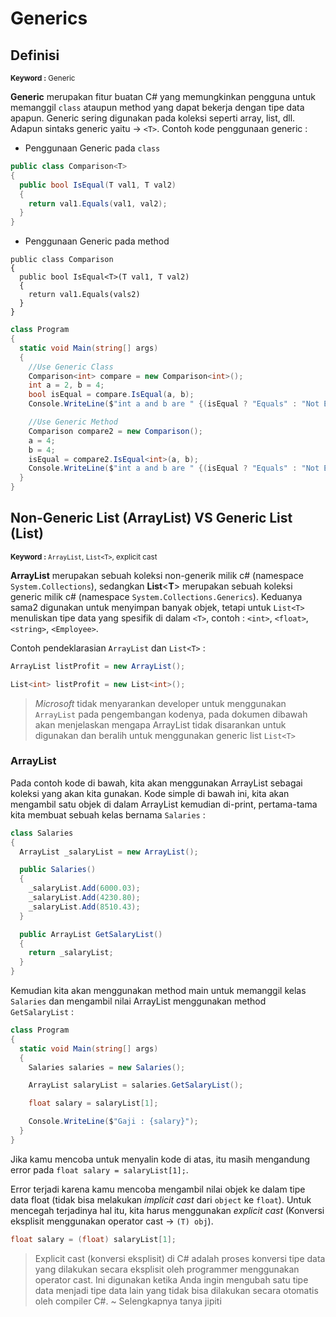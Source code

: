 # Generics
## Definisi
<sup> **Keyword :** Generic </sup>

**Generic** merupakan fitur buatan C# yang memungkinkan pengguna untuk memanggil `class` ataupun method yang dapat bekerja dengan tipe data apapun. Generic sering digunakan pada koleksi seperti array, list, dll. Adapun sintaks generic yaitu -> `<T>`. Contoh kode penggunaan generic :
- Penggunaan Generic pada `class`
```csharp
public class Comparison<T>
{
  public bool IsEqual(T val1, T val2)
  {
    return val1.Equals(val1, val2);
  }
}
```
- Penggunaan Generic pada method
```cshap
public class Comparison
{
  public bool IsEqual<T>(T val1, T val2)
  {
    return val1.Equals(vals2)
  }
}
```
``` csharp
class Program
{
  static void Main(string[] args)
  {
    //Use Generic Class
    Comparison<int> compare = new Comparison<int>();
    int a = 2, b = 4;
    bool isEqual = compare.IsEqual(a, b);
    Console.WriteLine($"int a and b are " {(isEqual ? "Equals" : "Not Equals")});

    //Use Generic Method
    Comparison compare2 = new Comparison();
    a = 4;
    b = 4;
    isEqual = compare2.IsEqual<int>(a, b);
    Console.WriteLine($"int a and b are " {(isEqual ? "Equals" : "Not Equals")});
  }
}
```
## Non-Generic List (ArrayList) VS Generic List (List<T>)
<sup> **Keyword :** `ArrayList`, `List<T>`, explicit cast </sup>

**ArrayList** merupakan sebuah koleksi non-generik milik c# (namespace `System.Collections`), sedangkan **List**<**T**> merupakan sebuah koleksi generic milik c# (namespace `System.Collections.Generics`). Keduanya sama2 digunakan untuk menyimpan banyak objek, tetapi untuk `List<T>` menuliskan tipe data yang spesifik di dalam `<T>`, contoh : `<int>`, `<float>`, `<string>`, `<Employee>`.

Contoh pendeklarasian `ArrayList` dan `List<T>` :
```csharp
ArrayList listProfit = new ArrayList();
```
```csharp
List<int> listProfit = new List<int>();
```

> *Microsoft* tidak menyarankan developer untuk menggunakan `ArrayList` pada pengembangan kodenya, pada dokumen dibawah akan menjelaskan mengapa ArrayList tidak disarankan untuk digunakan dan beralih untuk menggunakan generic list `List<T>`

### ArrayList
Pada contoh kode di bawah, kita akan menggunakan ArrayList sebagai koleksi yang akan kita gunakan. Kode simple di bawah ini, kita akan mengambil satu objek di dalam ArrayList kemudian di-print, pertama-tama kita membuat sebuah kelas bernama `Salaries` :
```csharp
class Salaries
{
  ArrayList _salaryList = new ArrayList();

  public Salaries()
  {
    _salaryList.Add(6000.03);
    _salaryList.Add(4230.80);
    _salaryList.Add(8510.43);
  }

  public ArrayList GetSalaryList()
  {
    return _salaryList;
  }
}
```
Kemudian kita akan menggunakan method main untuk memanggil kelas `Salaries` dan mengambil nilai ArrayList menggunakan method `GetSalaryList` :
```csharp
class Program
{
  static void Main(string[] args)
  {
    Salaries salaries = new Salaries();

    ArrayList salaryList = salaries.GetSalaryList();

    float salary = salaryList[1];

    Console.WriteLine($"Gaji : {salary}");
  }
}
```
Jika kamu mencoba untuk menyalin kode di atas, itu masih mengandung error pada `float salary = salaryList[1];`.

Error terjadi karena kamu mencoba mengambil nilai objek ke dalam tipe data float (tidak bisa melakukan _implicit cast_ dari `object` ke `float`). Untuk mencegah terjadinya hal itu, kita harus menggunakan _explicit cast_ (Konversi eksplisit menggunakan operator cast -> `(T) obj`).
```csharp
float salary = (float) salaryList[1];
```
> Explicit cast (konversi eksplisit) di C# adalah proses konversi tipe data yang dilakukan secara eksplisit oleh programmer menggunakan operator cast. Ini digunakan ketika Anda ingin mengubah satu tipe data menjadi tipe data lain yang tidak bisa dilakukan secara otomatis oleh compiler C#. ~ Selengkapnya tanya jipiti
